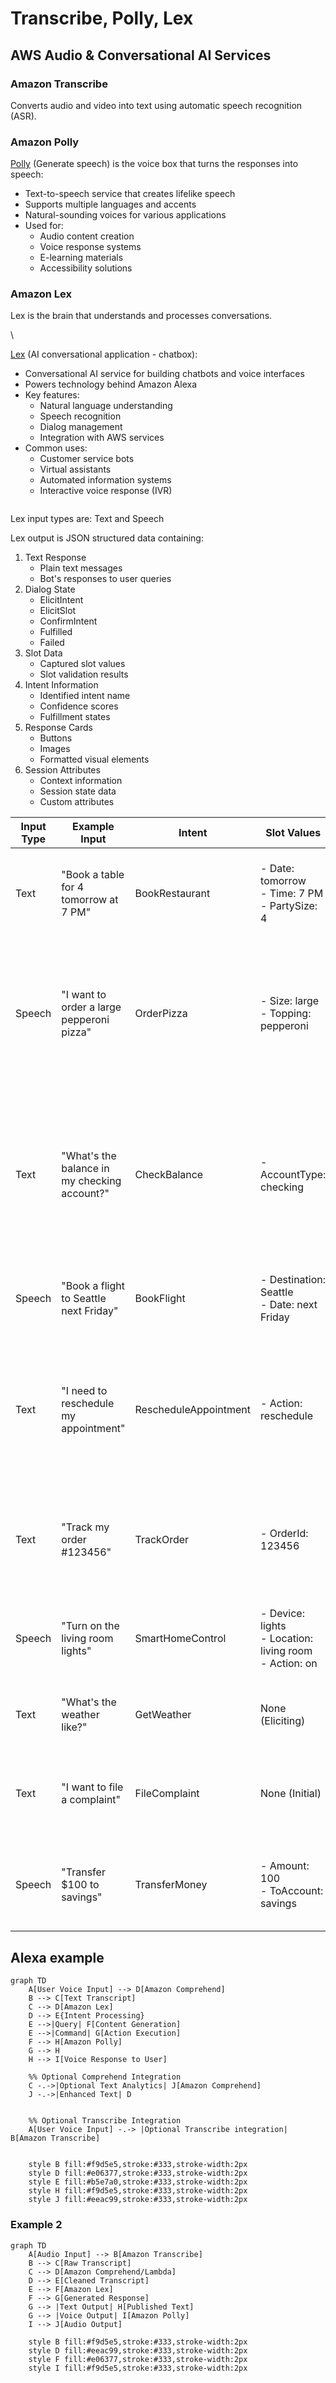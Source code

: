 # Transcribe, Polly, Lex

## AWS Audio & Conversational AI Services

### Amazon Transcribe

Converts audio and video into text using automatic speech recognition (ASR).

### Amazon Polly

[Polly](https://aws.amazon.com/polly/) (Generate speech) is the voice box that turns the responses into speech:

* Text-to-speech service that creates lifelike speech
* Supports multiple languages and accents
* Natural-sounding voices for various applications
* Used for:
  * Audio content creation
  * Voice response systems
  * E-learning materials
  * Accessibility solutions

### Amazon Lex



Lex is the brain that understands and processes conversations.

\


[Lex](https://aws.amazon.com/pm/lex/) (AI conversational application - chatbox):

* Conversational AI service for building chatbots and voice interfaces
* Powers technology behind Amazon Alexa
* Key features:
  * Natural language understanding
  * Speech recognition
  * Dialog management
  * Integration with AWS services
* Common uses:
  * Customer service bots
  * Virtual assistants
  * Automated information systems
  * Interactive voice response (IVR)





<figure><img src="../../../../.gitbook/assets/image (24).png" alt=""><figcaption></figcaption></figure>

Lex input types are: Text and Speech

Lex output is JSON structured data containing:

1. Text Response
   * Plain text messages
   * Bot's responses to user queries
2. Dialog State
   * ElicitIntent
   * ElicitSlot
   * ConfirmIntent
   * Fulfilled
   * Failed
3. Slot Data
   * Captured slot values
   * Slot validation results
4. Intent Information
   * Identified intent name
   * Confidence scores
   * Fulfillment states
5. Response Cards
   * Buttons
   * Images
   * Formatted visual elements
6. Session Attributes
   * Context information
   * Session state data
   * Custom attributes



| Input Type | Example Input                                | Intent                | Slot Values                                                        | Output Type                | Example Output                                                                                                        | Use Case               |
| ---------- | -------------------------------------------- | --------------------- | ------------------------------------------------------------------ | -------------------------- | --------------------------------------------------------------------------------------------------------------------- | ---------------------- |
| Text       | "Book a table for 4 tomorrow at 7 PM"        | BookRestaurant        | <p>- Date: tomorrow<br>- Time: 7 PM<br>- PartySize: 4</p>          | Text                       | "I've booked a table for 4 tomorrow at 7 PM. Your confirmation number is #12345."                                     | Restaurant Reservation |
| Speech     | "I want to order a large pepperoni pizza"    | OrderPizza            | <p>- Size: large<br>- Topping: pepperoni</p>                       | Text + Card                | <p>- Text: "Your pizza order total is $18.99"<br>- Card: Shows pizza image, price, confirm button</p>                 | Food Ordering          |
| Text       | "What's the balance in my checking account?" | CheckBalance          | - AccountType: checking                                            | Text + Session Attributes  | <p>- Text: "Your checking account balance is $1,234.56"<br>- Session: Stores account type for follow-up questions</p> | Banking                |
| Speech     | "Book a flight to Seattle next Friday"       | BookFlight            | <p>- Destination: Seattle<br>- Date: next Friday</p>               | ElicitSlot                 | "What time would you like to depart?"                                                                                 | Travel Booking         |
| Text       | "I need to reschedule my appointment"        | RescheduleAppointment | - Action: reschedule                                               | ElicitSlot + Card          | <p>- Text: "I can help you reschedule. Please select a new date"<br>- Card: Calendar picker</p>                       | Healthcare             |
| Text       | "Track my order #123456"                     | TrackOrder            | - OrderId: 123456                                                  | Text + Response Card       | <p>- Text: "Your order is in transit"<br>- Card: Shows tracking map</p>                                               | E-commerce             |
| Speech     | "Turn on the living room lights"             | SmartHomeControl      | <p>- Device: lights<br>- Location: living room<br>- Action: on</p> | Text + Fulfillment         | "Turning on the living room lights"                                                                                   | Smart Home             |
| Text       | "What's the weather like?"                   | GetWeather            | None (Eliciting)                                                   | ElicitSlot                 | "For which city would you like to know the weather?"                                                                  | Weather Info           |
| Text       | "I want to file a complaint"                 | FileComplaint         | None (Initial)                                                     | Text + Intent Confirmation | "I understand you want to file a complaint. Is that correct?"                                                         | Customer Service       |
| Speech     | "Transfer $100 to savings"                   | TransferMoney         | <p>- Amount: 100<br>- ToAccount: savings</p>                       | ConfirmIntent              | "Do you want to transfer $100 to your savings account?"                                                               | Banking Transfer       |

##

## Alexa example



```mermaid
graph TD
    A[User Voice Input] --> D[Amazon Comprehend]
    B --> C[Text Transcript]
    C --> D[Amazon Lex]
    D --> E{Intent Processing}
    E -->|Query| F[Content Generation]
    E -->|Command| G[Action Execution]
    F --> H[Amazon Polly]
    G --> H
    H --> I[Voice Response to User]

    %% Optional Comprehend Integration
    C -.->|Optional Text Analytics| J[Amazon Comprehend]
    J -.->|Enhanced Text| D


    %% Optional Transcribe Integration
    A[User Voice Input] -.-> |Optional Transcribe integration| B[Amazon Transcribe]
    

    style B fill:#f9d5e5,stroke:#333,stroke-width:2px
    style D fill:#e06377,stroke:#333,stroke-width:2px
    style E fill:#b5e7a0,stroke:#333,stroke-width:2px
    style H fill:#f9d5e5,stroke:#333,stroke-width:2px
    style J fill:#eeac99,stroke:#333,stroke-width:2px
```

### Example 2



```mermaid
graph TD
    A[Audio Input] --> B[Amazon Transcribe]
    B --> C[Raw Transcript]
    C --> D[Amazon Comprehend/Lambda]
    D --> E[Cleaned Transcript]
    E --> F[Amazon Lex]
    F --> G[Generated Response]
    G --> |Text Output| H[Published Text]
    G --> |Voice Output| I[Amazon Polly]
    I --> J[Audio Output]

    style B fill:#f9d5e5,stroke:#333,stroke-width:2px
    style D fill:#eeac99,stroke:#333,stroke-width:2px
    style F fill:#e06377,stroke:#333,stroke-width:2px
    style I fill:#f9d5e5,stroke:#333,stroke-width:2px
```



